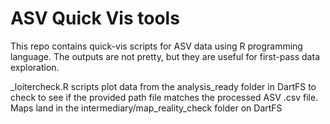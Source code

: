 # ASV Quick Vis tools

This repo contains quick-vis scripts for ASV data using R programming language. The outputs are not pretty, but they are useful for first-pass data exploration.

_loitercheck.R scripts plot data from the analysis_ready folder in DartFS to check to see if the provided path file matches the processed ASV .csv file. Maps land in the intermediary/map_reality_check folder on DartFS
